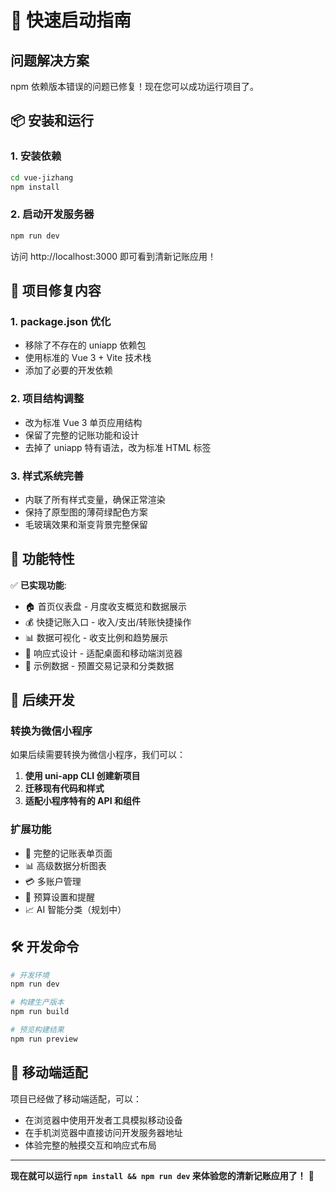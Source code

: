 # 🚀 快速启动指南

## 问题解决方案

npm 依赖版本错误的问题已修复！现在您可以成功运行项目了。

## 📦 安装和运行

### 1. 安装依赖
```bash
cd vue-jizhang
npm install
```

### 2. 启动开发服务器
```bash
npm run dev
```

访问 http://localhost:3000 即可看到清新记账应用！

## 🔧 项目修复内容

### 1. **package.json 优化**
- 移除了不存在的 uniapp 依赖包
- 使用标准的 Vue 3 + Vite 技术栈
- 添加了必要的开发依赖

### 2. **项目结构调整**
- 改为标准 Vue 3 单页应用结构
- 保留了完整的记账功能和设计
- 去掉了 uniapp 特有语法，改为标准 HTML 标签

### 3. **样式系统完善**
- 内联了所有样式变量，确保正常渲染
- 保持了原型图的薄荷绿配色方案
- 毛玻璃效果和渐变背景完整保留

## 🎨 功能特性

✅ **已实现功能**:
- 🏠 首页仪表盘 - 月度收支概览和数据展示
- 💰 快捷记账入口 - 收入/支出/转账快捷操作
- 📊 数据可视化 - 收支比例和趋势展示
- 📱 响应式设计 - 适配桌面和移动端浏览器
- 🎯 示例数据 - 预置交易记录和分类数据

## 🔄 后续开发

### 转换为微信小程序
如果后续需要转换为微信小程序，我们可以：

1. **使用 uni-app CLI 创建新项目**
2. **迁移现有代码和样式**
3. **适配小程序特有的 API 和组件**

### 扩展功能
- 📝 完整的记账表单页面
- 📊 高级数据分析图表
- 💳 多账户管理
- 🎯 预算设置和提醒
- 📈 AI 智能分类（规划中）

## 🛠️ 开发命令

```bash
# 开发环境
npm run dev

# 构建生产版本
npm run build

# 预览构建结果
npm run preview
```

## 📱 移动端适配

项目已经做了移动端适配，可以：
- 在浏览器中使用开发者工具模拟移动设备
- 在手机浏览器中直接访问开发服务器地址
- 体验完整的触摸交互和响应式布局

---

**现在就可以运行 `npm install && npm run dev` 来体验您的清新记账应用了！** 🎉